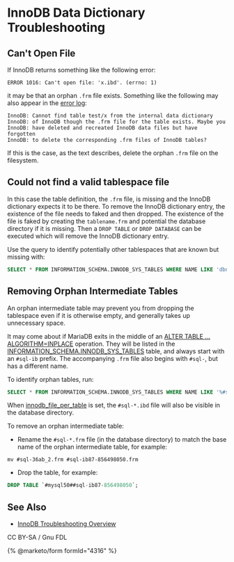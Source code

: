 # InnoDB Data Dictionary Troubleshooting

## Can't Open File

If InnoDB returns something like the following error:

```
ERROR 1016: Can't open file: 'x.ibd'. (errno: 1)
```

it may be that an orphan `.frm` file exists. Something like the following may also appear in the [error log](../../../../server-management/server-monitoring-logs/error-log.md):

```
InnoDB: Cannot find table test/x from the internal data dictionary
InnoDB: of InnoDB though the .frm file for the table exists. Maybe you
InnoDB: have deleted and recreated InnoDB data files but have forgotten
InnoDB: to delete the corresponding .frm files of InnoDB tables?
```

If this is the case, as the text describes, delete the orphan `.frm` file on the filesystem.

## Could not find a valid tablespace file

In this case the table definition, the `.frm` file, is missing and the InnoDB dictionary expects it to be there. To remove the InnoDB dictionary entry, the existence of the file needs to faked and then dropped. The existence of the file is faked by creating the `tablename.frm` and potential the database directory if it is missing. Then a `DROP TABLE` or `DROP DATABASE` can be executed which will remove the InnoDB dictionary entry.

Use the query to identify potentially other tablespaces that are known but missing with:

```sql
SELECT * FROM INFORMATION_SCHEMA.INNODB_SYS_TABLES WHERE NAME LIKE 'dbname/%';
```

## Removing Orphan Intermediate Tables

An orphan intermediate table may prevent you from dropping the tablespace even if it is otherwise empty, and generally takes up unnecessary space.

It may come about if MariaDB exits in the middle of an [ALTER TABLE ... ALGORITHM=INPLACE](../../../sql-statements/data-definition/alter/alter-table.md#algorithm) operation. They will be listed in the [INFORMATION\_SCHEMA.INNODB\_SYS\_TABLES](../../../sql-statements/administrative-sql-statements/system-tables/information-schema/information-schema-tables/information-schema-innodb-tables/information-schema-innodb_sys_tables-table.md) table, and always start with an `#sql-ib` prefix. The accompanying `.frm` file also begins with `#sql-`, but has a different name.

To identify orphan tables, run:

```sql
SELECT * FROM INFORMATION_SCHEMA.INNODB_SYS_TABLES WHERE NAME LIKE '%#sql%';
```

When [innodb\_file\_per\_table](../innodb-system-variables.md) is set, the `#sql-*.ibd` file will also be visible in the database directory.

To remove an orphan intermediate table:

* Rename the `#sql-*.frm` file (in the database directory) to match the base name of the orphan intermediate table, for example:

```
mv #sql-36ab_2.frm #sql-ib87-856498050.frm
```

* Drop the table, for example:

```sql
DROP TABLE `#mysql50##sql-ib87-856498050`;
```

## See Also

* [InnoDB Troubleshooting Overview](innodb-troubleshooting-overview.md)

CC BY-SA / Gnu FDL

{% @marketo/form formId="4316" %}
